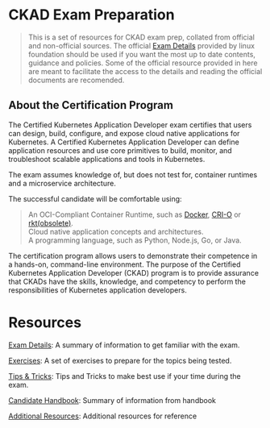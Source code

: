 # CKAD Exam Preparation

> This is a set of resources for CKAD exam prep, collated from official and non-official sources. 
> The official [Exam Details](https://www.cncf.io/certification/ckad) provided by linux foundation should be used if you want the most up to date contents, guidance and policies. Some of the official resource provided in here are meant to facilitate the access to the details and reading the official documents are recomended.

## About the Certification Program

The Certified Kubernetes Application Developer exam certifies that users can design, build, configure, and expose cloud native applications for Kubernetes. A Certified Kubernetes Application Developer can define application resources and use core primitives to build, monitor, and troubleshoot scalable applications and tools in Kubernetes.

The exam assumes knowledge of, but does not test for, container runtimes and a microservice architecture.

The successful candidate will be comfortable using:

> An OCI-Compliant Container Runtime, such as [Docker](https://www.docker.com/products/container-runtime), [CRI-O](https://cri-o.io/) or [rkt(obsolete)](https://github.com/rkt/rkt/issues/4024).  
Cloud native application concepts and architectures.  
A programming language, such as Python, Node.js, Go, or Java.  

The certification program allows users to demonstrate their competence in a hands-on, command-line environment. The purpose of the Certified Kubernetes Application Developer (CKAD) program is to provide assurance that CKADs have the skills, knowledge, and competency to perform the responsibilities of Kubernetes application developers.

# Resources

[Exam Details](ExamDetails.md): A summary of information to get familiar with the exam.

[Exercises](exercises/README.md): A set of exercises to prepare for the topics being tested.

[Tips & Tricks](Tips.md): Tips and Tricks to make best use if your time during the exam.

[Candidate Handbook](Handbook.md): Summary of information from handbook

[Additional Resources](Resources.md): Additional resources for reference

